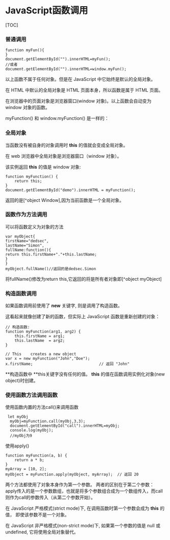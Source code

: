 # JavaScript函数调用



[TOC]

### 普通调用

```
function myFun(){
}
document.getElementById("").innerHTML=myFun();
//或者
document.getElementById("").innerHTML=window.myFun();
```

以上函数不属于任何对象。但是在 JavaScript 中它始终是默认的全局对象。

在 HTML 中默认的全局对象是 HTML 页面本身，所以函数是属于 HTML 页面。

在浏览器中的页面对象是浏览器窗口(window 对象)。以上函数会自动变为 window 对象的函数。

myFunction() 和 window.myFunction() 是一样的：

### 全局对象

当函数没有被自身的对象调用时 **this** 的值就会变成全局对象。

在 web 浏览器中全局对象是浏览器窗口（window 对象）。

该实例返回 **this** 的值是 window 对象:

```
function myFunction() {
	return this;
}
document.getElementById("demo").innerHTML = myFunction(); 
```

返回的是[^object Window],因为当前函数是一个全局对象。

### 函数作为方法调用

可以将函数定义为对象的方法

```
var myObject{
firstName="dedsec",
lastName="Simon",
fullName:function(){
return this.firstName+"."+this.lastName;
}
}
myObject.fullName()//返回的是dedsec.Simon
```

将fullName()修改为return this,它返回的将是所有者对象即[^object myObject]

### 构造函数调用

如果函数调用前使用了 **new** 关键字, 则是调用了构造函数。

这看起来就像创建了新的函数，但实际上 JavaScript 函数是重新创建的对象：

```
// 构造函数:
function myFunction(arg1, arg2) {
    this.firstName = arg1;
    this.lastName  = arg2;
}
 
// This    creates a new object
var x = new myFunction("John","Doe");
x.firstName;                             // 返回 "John"
```

**构造函数中 **this关键字没有任何的值。
**this** 的值在函数调用实例化对象(new object)时创建。

### 使用函数方法调用函数

使用函数内置的方法call()来调用函数

```
 let myObj
  myObj=myFunction.call(myObj,3,3);
  document.getElementById("call").innerHTML=myObj;
  console.log(myObj);
  //myObj为9
```

使用apply()

```
function myFunction(a, b) {
    return a * b;
}
myArray = [10, 2];
myObject = myFunction.apply(myObject, myArray);  // 返回 20
```

两个方法都使用了对象本身作为第一个参数。 两者的区别在于第二个参数： apply传入的是一个参数数组，也就是将多个参数组合成为一个数组传入，而call则作为call的参数传入（从第二个参数开始）。

在 JavaScript 严格模式(strict mode)下, 在调用函数时第一个参数会成为 **this** 的值， 即使该参数不是一个对象。

在 JavaScript 非严格模式(non-strict mode)下, 如果第一个参数的值是 null 或 undefined, 它将使用全局对象替代。

